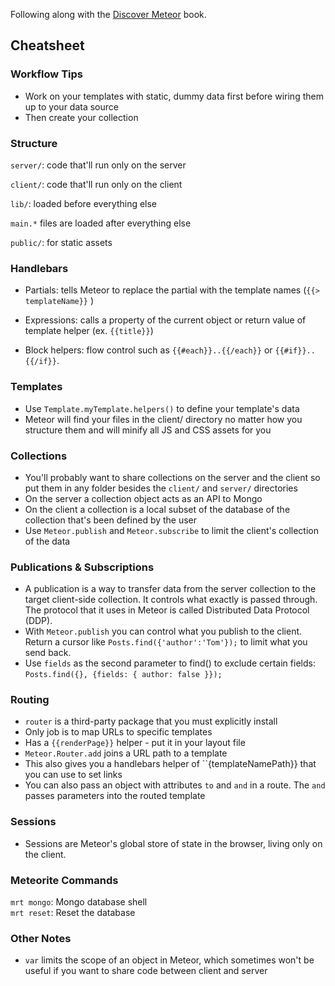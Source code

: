 Following along with the [Discover Meteor](http://www.discovermeteor.com) book.

## Cheatsheet

### Workflow Tips

* Work on your templates with static, dummy data first before wiring them up to your data source
* Then create your collection

### Structure

`server/`: code that'll run only on the server  

`client/`: code that'll run only on the client  

`lib/`: loaded before everything else

`main.*` files are loaded after everything else

`public/`: for static assets

### Handlebars

* Partials: tells Meteor to replace the partial with the template names (`{{> templateName}}`
)

* Expressions: calls a property of the current object or return value of template helper (ex. `{{title}}`)

* Block helpers: flow control such as `{{#each}}..{{/each}}` or `{{#if}}..{{/if}}`.

### Templates

* Use `Template.myTemplate.helpers()` to define your template's data
* Meteor will find your files in the client/ directory no matter how you structure them and will minify all JS and CSS
  assets for you

### Collections
* You'll probably want to share collections on the server and the client so put them in any folder besides the `client/`
  and `server/` directories  
* On the server a collection object acts as an API to Mongo
* On the client a collection is a local subset of the database of the collection that's been defined by the user
* Use `Meteor.publish` and `Meteor.subscribe` to limit the client's collection of the data

### Publications & Subscriptions
* A publication is a way to transfer data from the server collection to the target client-side collection. It controls what exactly is passed through. The protocol that it uses in Meteor is called Distributed Data Protocol (DDP).
* With `Meteor.publish` you can control what you publish to the client. Return a cursor like `Posts.find({'author':'Tom'});` to limit what you send back.
* Use `fields` as the second parameter to find() to exclude certain fields: `Posts.find({}, {fields: { author: false }});`

### Routing
* `router` is a third-party package that you must explicitly install
* Only job is to map URLs to specific templates
* Has a `{{renderPage}}` helper - put it in your layout file
* `Meteor.Router.add` joins a URL path to a template
* This also gives you a handlebars helper of ``{templateNamePath}} that you can use to set links 
* You can also pass an object with attributes `to` and `and` in a route. The `and` passes parameters into the routed template

### Sessions
* Sessions are Meteor's global store of state in the browser, living only on the client.

### Meteorite Commands
`mrt mongo`: Mongo database shell  
`mrt reset`: Reset the database

### Other Notes
* `var` limits the scope of an object in Meteor, which sometimes won't be useful if you want to share code between
  client and server
